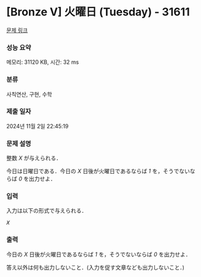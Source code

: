 # [Bronze V] 火曜日 (Tuesday) - 31611 

[문제 링크](https://www.acmicpc.net/problem/31611) 

### 성능 요약

메모리: 31120 KB, 시간: 32 ms

### 분류

사칙연산, 구현, 수학

### 제출 일자

2024년 11월 2일 22:45:19

### 문제 설명

<p>整数 <var>X</var> が与えられる．</p>

<p>今日は日曜日である．今日の <var>X</var> 日後が火曜日であるならば <var>1</var> を，そうでないならば <var>0</var> を出力せよ．</p>

### 입력 

 <p>入力は以下の形式で与えられる．</p>

<pre><var>X</var></pre>

### 출력 

 <p>今日の <var>X</var> 日後が火曜日であるならば <var>1</var> を，そうでないならば <var>0</var> を出力せよ．</p>

<p>答え以外は何も出力しないこと．(入力を促す文章なども出力しないこと．)</p>

